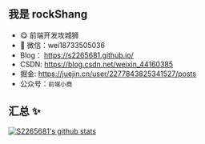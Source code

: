 ## 我是 rockShang

- 😋 前端开发攻城狮
- 💬 微信：wei18733505036
- Blog： https://s2265681.github.io/
- CSDN: https://blog.csdn.net/weixin_44160385
- 掘金: https://juejin.cn/user/2277843825341527/posts
- 公众号：`前端小商`


## 汇总 ✨

[![S2265681's github stats](https://github-readme-stats.vercel.app/api?username=S2265681&show_icons=true&theme=dark)](https://github.com/anuraghazra/github-readme-stats)
